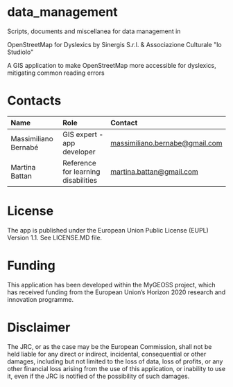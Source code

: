 # data_management
Scripts, documents and miscellanea for data management in

OpenStreetMap for Dyslexics by Sinergis S.r.l. & Associazione Culturale "lo Studiolo"

A GIS application to make OpenStreetMap more accessible for dyslexics, mitigating common reading errors

# Contacts

| Name                   |  Role                               | Contact                        |
|:-----------------------|:------------------------------------|:-------------------------------| 
| Massimiliano Bernabé   | GIS expert - app developer          | massimiliano.bernabe@gmail.com |
| Martina Battan         | Reference for learning disabilities | martina.battan@gmail.com       |

# License

The app is published under the European Union Public License (EUPL) Version 1.1. See LICENSE.MD file.

# Funding

This application has been developed within the MyGEOSS project, 
which has received funding from the European Union’s Horizon 2020 research 
and innovation programme.

# Disclaimer

The JRC, or as the case may be the European Commission, 
shall not be held liable for any direct or indirect, incidental, 
consequential or other damages, including but not limited to the loss 
of data, loss of profits, or any other financial loss arising from the use 
of this application, or inability to use it, even if the JRC is notified of 
the possibility of such damages.

